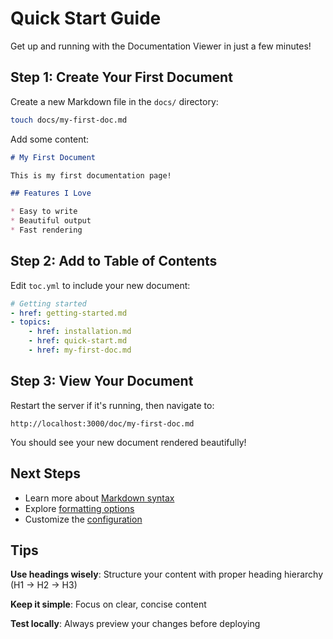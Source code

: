 # Quick Start Guide

Get up and running with the Documentation Viewer in just a few minutes!

## Step 1: Create Your First Document

Create a new Markdown file in the `docs/` directory:

```bash
touch docs/my-first-doc.md
```

Add some content:

```markdown
# My First Document

This is my first documentation page!

## Features I Love

* Easy to write
* Beautiful output
* Fast rendering
```

## Step 2: Add to Table of Contents

Edit `toc.yml` to include your new document:

```yaml
# Getting started
- href: getting-started.md
- topics:
    - href: installation.md
    - href: quick-start.md
    - href: my-first-doc.md
```

## Step 3: View Your Document

Restart the server if it's running, then navigate to:

```
http://localhost:3000/doc/my-first-doc.md
```

You should see your new document rendered beautifully!

## Next Steps

* Learn more about [Markdown syntax](markdown-guide.md)
* Explore [formatting options](formatting.md)
* Customize the [configuration](configuration.md)

## Tips

**Use headings wisely**: Structure your content with proper heading hierarchy (H1 → H2 → H3)

**Keep it simple**: Focus on clear, concise content

**Test locally**: Always preview your changes before deploying
